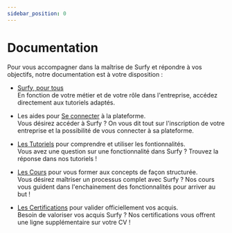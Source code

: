 ```yaml
---
sidebar_position: 0
---
```


# Documentation

Pour vous accompagner dans la maîtrise de Surfy et répondre à vos objectifs, notre documentation est à votre disposition :

- [Surfy, pour tous](/docs/userprofile/intro.md)<br />
En fonction de votre métier et de votre rôle dans l'entreprise, accédez directement aux tutoriels adaptés.


- Les aides pour [Se connecter](/docs/access/intro.md) à la plateforme.<br />
Vous désirez accéder à Surfy ? On vous dit tout sur l'inscription de votre entreprise et la possibilité de vous connecter à sa plateforme.


- [Les Tutoriels](/docs/tutorials/intro.md) pour comprendre et utiliser les fontionnalités.<br />
Vous avez une question sur une fonctionnalité dans Surfy ? Trouvez la réponse dans nos tutoriels !


- [Les Cours](/docs/courses/intro.md) pour vous former aux concepts de façon structurée.<br />
Vous désirez maîtriser un processus complet avec Surfy ? Nos cours vous guident dans l'enchainement des fonctionnalités pour arriver au but !


- [Les Certifications](/docs/certifications/list) pour valider officiellement vos acquis.<br />
Besoin de valoriser vos acquis Surfy ? Nos certifications vous offrent une ligne supplémentaire sur votre CV !
